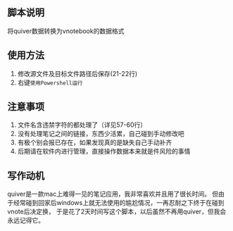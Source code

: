 ## 脚本说明
将quiver数据转换为vnotebook的数据格式

## 使用方法
1. 修改源文件及目标文件路径后保存(21-22行)
2. 右键`使用Powershell运行`

## 注意事项
1. 文件名含违禁字符的都处理了（详见57-60行）
2. 没有处理笔记之间的链接，东西少活累，自己碰到手动修改吧
3. 有极个别会报已存在，如果发现真的是缺失自己手动补齐
4. 后期请在软件内进行管理，直接操作数据本来就是件风险的事情

## 写作动机
quiver是一款mac上难得一见的笔记应用，我非常喜欢并且用了很长时间。
但由于经常碰到回家后windows上就无法使用的尴尬情况，一再忍耐之下终于在碰到vnote后决定换，
于是花了2天时间写这个脚本，以后虽然不再用quiver，但我会永远记得它。

